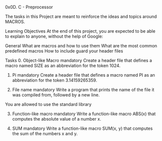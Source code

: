 0x0D. C - Preprocessor

The tasks in this Project are meant to reinforce the ideas and topics around MACROS.

Learning Objectives
At the end of this project, you are expected to be able to explain to anyone, without the help of Google:

General
What are macros and how to use them
What are the most common predefined macros
How to include guard your header files

Tasks
0. Object-like Macro 												mandatory
	Create a header file that defines a macro named SIZE as an abbreviation for the token 1024.

1. Pi							mandatory
	Create a header file that defines a macro named PI as an abbreviation for the token 3.14159265359.

2. File name 						mandatory
Write a program that prints the name of the file it was compiled from, followed by a new line.

You are allowed to use the standard library

3. Function-like macro 					mandatory
	Write a function-like macro ABS(x) that computes the absolute value of a number x.

4. SUM 							mandatory
	Write a function-like macro SUM(x, y) that computes the sum of the numbers x and y.

